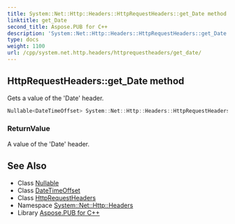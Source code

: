 ```yaml
---
title: System::Net::Http::Headers::HttpRequestHeaders::get_Date method
linktitle: get_Date
second_title: Aspose.PUB for C++
description: 'System::Net::Http::Headers::HttpRequestHeaders::get_Date method. Gets a value of the ''Date'' header in C++.'
type: docs
weight: 1100
url: /cpp/system.net.http.headers/httprequestheaders/get_date/
---
```

## HttpRequestHeaders::get_Date method


Gets a value of the 'Date' header.

```cpp
Nullable<DateTimeOffset> System::Net::Http::Headers::HttpRequestHeaders::get_Date()
```


### ReturnValue

A value of the 'Date' header.

## See Also

* Class [Nullable](../../../system/nullable/)
* Class [DateTimeOffset](../../../system/datetimeoffset/)
* Class [HttpRequestHeaders](../)
* Namespace [System::Net::Http::Headers](../../)
* Library [Aspose.PUB for C++](../../../)
